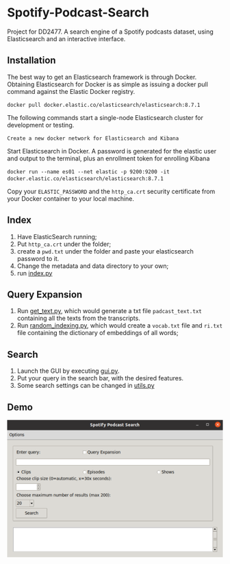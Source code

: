 # Spotify-Podcast-Search
Project for DD2477. A search engine of a Spotify podcasts dataset, using Elasticsearch and an interactive interface.


## Installation
The best way to get an Elasticsearch framework is through Docker.
Obtaining Elasticsearch for Docker is as simple as issuing a docker pull command against the Elastic Docker registry.
```commandline
docker pull docker.elastic.co/elasticsearch/elasticsearch:8.7.1
```

The following commands start a single-node Elasticsearch cluster for development or testing.
```commandline
Create a new docker network for Elasticsearch and Kibana
```

Start Elasticsearch in Docker. A password is generated for the elastic user and output to the terminal, plus an enrollment token for enrolling Kibana
```commandline
docker run --name es01 --net elastic -p 9200:9200 -it docker.elastic.co/elasticsearch/elasticsearch:8.7.1
```

Copy your `ELASTIC_PASSWORD` and the `http_ca.crt` security certificate from your Docker container to your local machine.


## Index
1. Have ElasticSearch running;
2. Put `http_ca.crt` under the folder;
3. create a `pwd.txt` under the folder and paste your elasticsearch password to it.
4. Change the metadata and data directory to your own;
5. run [index.py](./index.py)

## Query Expansion
1. Run [get_text.py](./get_text.py), which would generate a txt file `padcast_text.txt` containing all the texts from the transcripts.
2. Run [random_indexing.py](./random_indexing.py), which would create a `vocab.txt` file and `ri.txt` file containing the dictionary of embeddings of all words;

## Search
1. Launch the GUI by executing [gui.py](./gui.py).
2. Put your query in the search bar, with the desired features.
3. Some search settings can be changed in [utils.py](./utils.py)

## Demo

![demo](./demo.png)
